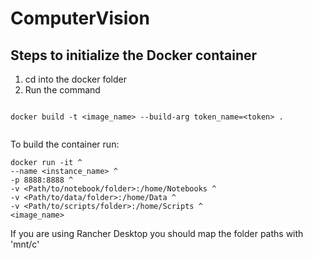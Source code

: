 # ComputerVision


## Steps to initialize the Docker container


1. cd into the docker folder
2. Run the command

```

docker build -t <image_name> --build-arg token_name=<token> .
    
```
    
To build the container run:
    
```
docker run -it ^
--name <instance_name> ^
-p 8888:8888 ^
-v <Path/to/notebook/folder>:/home/Notebooks ^
-v <Path/to/data/folder>:/home/Data ^
-v <Path/to/scripts/folder>:/home/Scripts ^
<image_name>
```


If you are using Rancher Desktop you should map the folder paths with 'mnt/c' 